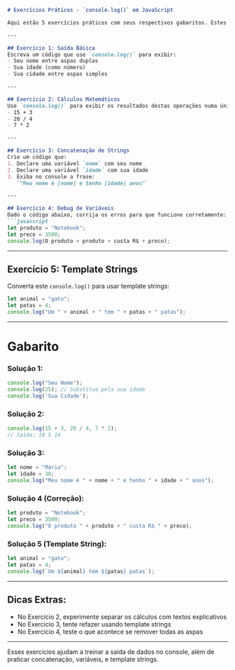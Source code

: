 ````markdown
# Exercícios Práticos - `console.log()` em JavaScript

Aqui estão 5 exercícios práticos com seus respectivos gabaritos. Estes exercícios abordam desde usos básicos até aplicações mais avançadas do `console.log()`.

---

## Exercício 1: Saída Básica
Escreva um código que use `console.log()` para exibir:
- Seu nome entre aspas duplas  
- Sua idade (como número)  
- Sua cidade entre aspas simples  

---

## Exercício 2: Cálculos Matemáticos
Use `console.log()` para exibir os resultados destas operações numa única chamada:
- 15 + 3  
- 20 / 4  
- 7 * 2  

---

## Exercício 3: Concatenação de Strings
Crie um código que:
1. Declare uma variável `nome` com seu nome  
2. Declare uma variável `idade` com sua idade  
3. Exiba no console a frase:  
   `"Meu nome é [nome] e tenho [idade] anos"`

---

## Exercício 4: Debug de Variáveis
Dado o código abaixo, corrija os erros para que funcione corretamente:
```javascript
let produto = "Notebook";
let preco = 3500;
console.log(O produto + produto + custa R$ + preco);
````

---

## Exercício 5: Template Strings

Converta este `console.log()` para usar template strings:

```javascript
let animal = "gato";
let patas = 4;
console.log("Um " + animal + " tem " + patas + " patas");
```

---

# Gabarito

### Solução 1:

```javascript
console.log("Seu Nome");
console.log(25); // Substitua pela sua idade
console.log('Sua Cidade');
```

### Solução 2:

```javascript
console.log(15 + 3, 20 / 4, 7 * 2);
// Saída: 18 5 14
```

### Solução 3:

```javascript
let nome = "Maria";
let idade = 30;
console.log("Meu nome é " + nome + " e tenho " + idade + " anos");
```

### Solução 4 (Correção):

```javascript
let produto = "Notebook";
let preco = 3500;
console.log("O produto " + produto + " custa R$ " + preco);
```

### Solução 5 (Template String):

```javascript
let animal = "gato";
let patas = 4;
console.log(`Um ${animal} tem ${patas} patas`);
```

---

## Dicas Extras:

* No Exercício 2, experimente separar os cálculos com textos explicativos
* No Exercício 3, tente refazer usando template strings
* No Exercício 4, teste o que acontece se remover todas as aspas

---

Esses exercícios ajudam a treinar a saída de dados no console, além de praticar concatenação, variáveis, e template strings.

```